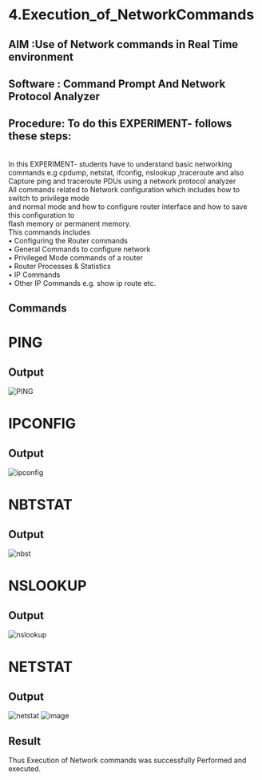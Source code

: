 # 4.Execution_of_NetworkCommands
## AIM :Use of Network commands in Real Time environment
## Software : Command Prompt And Network Protocol Analyzer
## Procedure: To do this EXPERIMENT- follows these steps:
<BR>
In this EXPERIMENT- students have to understand basic networking commands e.g cpdump, netstat, ifconfig, nslookup ,traceroute and also Capture ping and traceroute PDUs using a network protocol analyzer 
<BR>
All commands related to Network configuration which includes how to switch to privilege mode
<BR>
and normal mode and how to configure router interface and how to save this configuration to
<BR>
flash memory or permanent memory.
<BR>
This commands includes
<BR>
• Configuring the Router commands
<BR>
• General Commands to configure network
<BR>
• Privileged Mode commands of a router 
<BR>
• Router Processes & Statistics
<BR>
• IP Commands
<BR>
• Other IP Commands e.g. show ip route etc.
<BR>

## Commands
# PING
## Output
![PING](https://github.com/user-attachments/assets/b548d336-aff7-42dc-a63d-ff8c2ecaab12)
# IPCONFIG
## Output
![ipconfig](https://github.com/user-attachments/assets/8fe8da33-30db-49f6-9a22-bf975ddb5c92)
# NBTSTAT
## Output
![nbst](https://github.com/user-attachments/assets/1a786212-c497-4b5a-9876-2bef2813fe80)
# NSLOOKUP
## Output
![nslookup](https://github.com/user-attachments/assets/79bf5b2f-ab8b-4467-af41-c73935f93aa2)
# NETSTAT
## Output
![netstat](https://github.com/user-attachments/assets/02fc8f2b-9462-40d1-9335-1f49508f3bc2)
![image](https://github.com/user-attachments/assets/3bf14e06-9acc-4a3a-ae6b-e95e87914a0a)

## Result
Thus Execution of Network commands was successfully Performed and executed.
